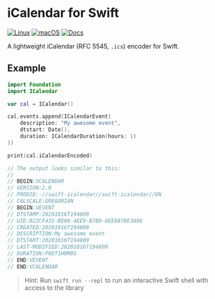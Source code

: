 # iCalendar for Swift

[![Linux](https://github.com/fwcd/swift-icalendar/workflows/Linux/badge.svg)](https://github.com/fwcd/swift-icalendar/actions)
[![macOS](https://github.com/fwcd/swift-icalendar/workflows/macOS/badge.svg)](https://github.com/fwcd/swift-icalendar/actions)
[![Docs](https://github.com/fwcd/swift-icalendar/workflows/Docs/badge.svg)](https://fwcd.github.io/swift-icalendar)

A lightweight iCalendar (RFC 5545, `.ics`) encoder for Swift.

## Example

```swift
import Foundation
import ICalendar

var cal = ICalendar()

cal.events.append(ICalendarEvent(
    description: "My awesome event",
    dtstart: Date(),
    duration: ICalendarDuration(hours: 1)
))

print(cal.iCalendarEncoded)

// The output looks similar to this:
//
// BEGIN:VCALENDAR
// VERSION:2.0
// PRODID:-//swift-icalendar//swift-icalendar//EN
// CALSCALE:GREGORIAN
// BEGIN:VEVENT
// DTSTAMP:20201016T194809
// UID:B22CF435-BE06-4EE9-B7B0-6EE6878E3A06
// CREATED:20201016T194809
// DESCRIPTION:My awesome event
// DTSTART:20201016T194809
// LAST-MODIFIED:20201016T194809
// DURATION:P0DT1H0M0S
// END:VEVENT
// END:VCALENDAR
```

> Hint: Run `swift run --repl` to run an interactive Swift shell with access to the library
